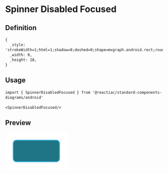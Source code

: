 # Spinner Disabled Focused

## Definition

```
{
  _style: 'strokeWidth=1;html=1;shadow=0;dashed=0;shape=mxgraph.android.rect;rounded=1;fillColor=#207585;strokeColor=#33b5e5;',
  _width: 0,
  _height: 28,
}
```

## Usage

```
import { SpinnerDisabledFocused } from '@reactiac/standard-components-diagrams/android'

<SpinnerDisabledFocused/>
```

## Preview

<img src="./spinner-disabled-focused.png" width="200"/>
